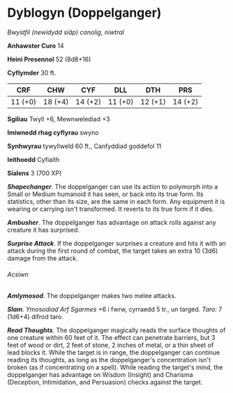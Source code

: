 # Dyblogyn (Doppelganger)

*Bwystfil (newidydd siâp) canolig, niwtral*

**Anhawster Curo** 14

**Heini Presennol** 52 (8d8+16)

**Cyflymder** 30 ft.

| CRF     | CHW     | CYF     | DLL     | DTH     | PRS     |
|---------|---------|---------|---------|---------|---------|
| 11 (+0) | 18 (+4) | 14 (+2) | 11 (+0) | 12 (+1) | 14 (+2) |

**Sgiliau** Twyll +6, Mewnwelediad +3

**Imiwnedd rhag cyflyrau** swyno

**Synhwyrau** tywyllweld 60 ft., Canfyddiad goddefol 11

**Ieithoedd** Cyfiaith

**Sialens** 3 (700 XP)

***Shapechanger***. The doppelganger can use its action to polymorph into a Small or Medium humanoid it has seen, or back into its true form. Its statistics, other than its size, are the same in each form. Any equipment it is wearing or carrying isn't transformed. It reverts to its true form if it dies.

***Ambusher***. The doppelganger has advantage on attack rolls against any creature it has surprised.

***Surprise Attack***. If the doppelganger surprises a creature and hits it with an attack during the first round of combat, the target takes an extra 10 (3d6) damage from the attack.

###### Acsiwn

***Amlymosod***. The doppelganger makes two melee attacks.

***Slam***. *Ymosodiad Arf Sgarmes* +6 i fwrw, cyrraedd 5 tr., un targed. *Taro:* 7 (1d6+4) difrod taro.

***Read Thoughts***. The doppelganger magically reads the surface thoughts of one creature within 60 feet of it. The effect can penetrate barriers, but 3 feet of wood or dirt, 2 feet of stone, 2 inches of metal, or a thin sheet of lead blocks it. While the target is in range, the doppelganger can continue reading its thoughts, as long as the doppelganger's concentration isn't broken (as if concentrating on a spell). While reading the target's mind, the doppelganger has advantage on Wisdom (Insight) and Charisma (Deception, Intimidation, and Persuasion) checks against the target.